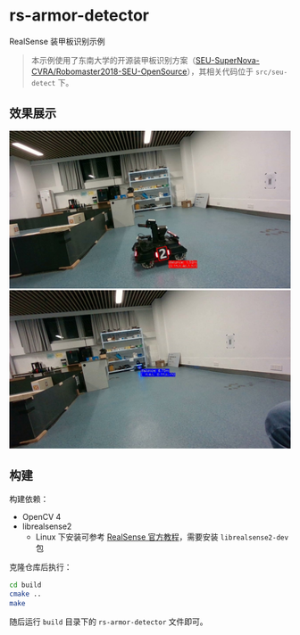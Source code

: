 # rs-armor-detector
RealSense 装甲板识别示例

> 本示例使用了东南大学的开源装甲板识别方案（[SEU-SuperNova-CVRA/Robomaster2018-SEU-OpenSource](https://github.com/SEU-SuperNova-CVRA/Robomaster2018-SEU-OpenSource)），其相关代码位于 `src/seu-detect` 下。

## 效果展示
![picture-1](demo/picture-1.png)
![picture-2](demo/picture-2.png)

## 构建
构建依赖：
* OpenCV 4
* librealsense2
  * Linux 下安装可参考 [RealSense 官方教程](https://github.com/IntelRealSense/librealsense/blob/master/doc/distribution_linux.md)，需要安装 `librealsense2-dev` 包

克隆仓库后执行：
```sh
cd build
cmake ..
make
```

随后运行 `build` 目录下的 `rs-armor-detector` 文件即可。
